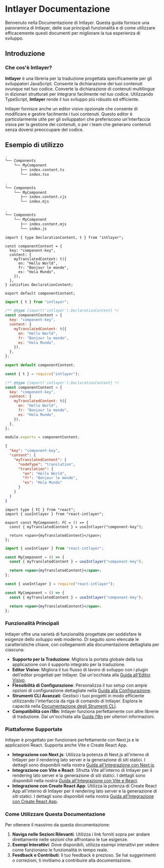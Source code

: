 # Intlayer Documentazione

Benvenuto nella Documentazione di Intlayer. Questa guida fornisce una panoramica di Intlayer, delle sue principali funzionalità e di come utilizzare efficacemente questi documenti per migliorare la tua esperienza di sviluppo.

## Introduzione

### Che cos'è Intlayer?

**Intlayer** è una libreria per la traduzione progettata specificamente per gli sviluppatori JavaScript. Consente la dichiarazione dei tuoi contenuti ovunque nel tuo codice. Converte la dichiarazione di contenuti multilingue in dizionari strutturati per integrarsi facilmente nel tuo codice. Utilizzando TypeScript, **Intlayer** rende il tuo sviluppo più robusto ed efficiente.

Intlayer fornisce anche un editor visivo opzionale che consente di modificare e gestire facilmente i tuoi contenuti. Questo editor è particolarmente utile per gli sviluppatori che preferiscono un'interfaccia visiva per la gestione dei contenuti, o per i team che generano contenuti senza doversi preoccupare del codice.

## Esempio di utilizzo

```bash codeFormat="typescript"
.
└── Components
    └── MyComponent
       ├── index.content.ts
       └── index.tsx
```

```bash codeFormat="commonjs"
.
└── Components
    └── MyComponent
       ├── index.content.cjs
       └── index.mjs
```

```bash codeFormat="esm"
.
└── Components
    └── MyComponent
       ├── index.content.mjs
       └── index.js
```

```tsx fileName="src/components/MyComponent/index.content.ts" contentDeclarationFormat="typescript"
import { type DeclarationContent, t } from "intlayer";

const componentContent = {
  key: "component-key",
  content: {
    myTranslatedContent: t({
      en: "Hello World",
      fr: "Bonjour le monde",
      es: "Hola Mundo",
    }),
  },
} satisfies DeclarationContent;

export default componentContent;
```

```javascript fileName="src/components/MyComponent/index.content.mjs" contentDeclarationFormat="esm"
import { t } from "intlayer";

/** @type {import('intlayer').DeclarationContent} */
const componentContent = {
  key: "component-key",
  content: {
    myTranslatedContent: t({
      en: "Hello World",
      fr: "Bonjour le monde",
      es: "Hola Mundo",
    }),
  },
};

export default componentContent;
```

```javascript fileName="src/components/MyComponent/index.content.cjs" contentDeclarationFormat="commonjs"
const { t } = require("intlayer");

/** @type {import('intlayer').DeclarationContent} */
const componentContent = {
  key: "component-key",
  content: {
    myTranslatedContent: t({
      en: "Hello World",
      fr: "Bonjour le monde",
      es: "Hola Mundo",
    }),
  },
};

module.exports = componentContent;
```

```json fileName="src/components/MyComponent/index.content.json" contentDeclarationFormat="json"
{
  "key": "component-key",
  "content": {
    "myTranslatedContent": {
      "nodeType": "translation",
      "translation": {
        "en": "Hello World",
        "fr": "Bonjour le monde",
        "es": "Hola Mundo"
      }
    }
  }
}
```

```tsx fileName="src/components/MyComponent/index.tsx" codeFormat="typescript"
import type { FC } from "react";
import { useIntlayer } from "react-intlayer";

export const MyComponent: FC = () => {
  const { myTranslatedContent } = useIntlayer("component-key");

  return <span>{myTranslatedContent}</span>;
};
```

```jsx fileName="src/components/MyComponent/index.mjx" codeFormat="esm"
import { useIntlayer } from "react-intlayer";

const MyComponent = () => {
  const { myTranslatedContent } = useIntlayer("component-key");

  return <span>{myTranslatedContent}</span>;
};
```

```jsx fileName="src/components/MyComponent/index.csx" codeFormat="commonjs"
const { useIntlayer } = require("react-intlayer");

const MyComponent = () => {
  const { myTranslatedContent } = useIntlayer("component-key");

  return <span>{myTranslatedContent}</span>;
};
```

### Funzionalità Principali

Intlayer offre una varietà di funzionalità progettate per soddisfare le esigenze dello sviluppo web moderno. Di seguito sono elencate le caratteristiche chiave, con collegamenti alla documentazione dettagliata per ciascuna:

- **Supporto per la Traduzione**: Migliora la portata globale della tua applicazione con il supporto integrato per la traduzione.
- **Editor Visivo**: Migliora il tuo flusso di lavoro di sviluppo con i plugin dell'editor progettati per Intlayer. Dai un'occhiata alla [Guida all'Editor Visivo](https://github.com/aymericzip/intlayer/blob/main/docs/it/intlayer_editor.md).
- **Flessibilità di Configurazione**: Personalizza il tuo setup con ampie opzioni di configurazione dettagliate nella [Guida alla Configurazione](https://github.com/aymericzip/intlayer/blob/main/docs/it/configuration.md).
- **Strumenti CLI Avanzati**: Gestisci i tuoi progetti in modo efficiente utilizzando l'interfaccia da riga di comando di Intlayer. Esplora le capacità nella [Documentazione degli Strumenti CLI](https://github.com/aymericzip/intlayer/blob/main/docs/it/intlayer_cli.md).
- **Compatibilità con i18n**: Intlayer funziona perfettamente con altre librerie di traduzione. Dai un'occhiata alla [Guida i18n](https://github.com/aymericzip/intlayer/blob/main/docs/it/intlayer_with_i18next.md) per ulteriori informazioni.

### Piattaforme Supportate

Intlayer è progettato per funzionare perfettamente con Next.js e le applicazioni React. Supporta anche Vite e Create React App.

- **Integrazione con Next.js**: Utilizza la potenza di Next.js all'interno di Intlayer per il rendering lato server e la generazione di siti statici. I dettagli sono disponibili nella nostra [Guida all'Integrazione con Next.js](https://github.com/aymericzip/intlayer/blob/main/docs/it/intlayer_with_nextjs_15.md).
- **Integrazione con Vite e React**: Sfrutta Vite all'interno di Intlayer per il rendering lato server e la generazione di siti statici. I dettagli sono disponibili nella nostra [Guida all'Integrazione con Vite e React](https://github.com/aymericzip/intlayer/blob/main/docs/it/intlayer_with_vite+react.md).
- **Integrazione con Create React App**: Utilizza la potenza di Create React App all'interno di Intlayer per il rendering lato server e la generazione di siti statici. I dettagli sono disponibili nella nostra [Guida all'Integrazione con Create React App](https://github.com/aymericzip/intlayer/blob/main/docs/it/intlayer_with_create_react_app.md).

### Come Utilizzare Questa Documentazione

Per ottenere il massimo da questa documentazione:

1. **Naviga nelle Sezioni Rilevanti**: Utilizza i link forniti sopra per andare direttamente nelle sezioni che affrontano le tue esigenze.
2. **Esempi Interattivi**: Dove disponibili, utilizza esempi interattivi per vedere come funzionano le funzionalità in tempo reale.
3. **Feedback e Contributi**: Il tuo feedback è prezioso. Se hai suggerimenti o correzioni, ti invitiamo a contribuire alla documentazione.
